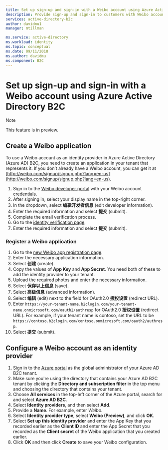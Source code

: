 ```yaml
---
title: Set up sign-up and sign-in with a Weibo account using Azure Active Directory B2C | Microsoft Docs
description: Provide sign-up and sign-in to customers with Weibo accounts in your applications using Azure Active Directory B2C.
services: active-directory-b2c
author: davidmu1
manager: mtillman

ms.service: active-directory
ms.workload: identity
ms.topic: conceptual
ms.date: 09/11/2018
ms.author: davidmu
ms.component: B2C
---
```


# Set up sign-up and sign-in with a Weibo account using Azure Active Directory B2C

> [!NOTE]
> This feature is in preview.
> 

## Create a Weibo application

To use a Weibo account as an identity provider in Azure Active Directory (Azure AD) B2C, you need to create an application in your tenant that represents it. If you don’t already have a Weibo account, you can get it at [http://weibo.com/signup/signup.php?lang=en-us](http://weibo.com/signup/signup.php?lang=en-us).

1. Sign in to the [Weibo developer portal](http://open.weibo.com/) with your Weibo account credentials.
2. After signing in, select your display name in the top-right corner.
3. In the dropdown, select **编辑开发者信息** (edit developer information).
4. Enter the required information and select **提交** (submit).
5. Complete the email verification process.
6. Go to the [identity verification page](http://open.weibo.com/developers/identity/edit).
7. Enter the required information and select **提交** (submit).

### Register a Weibo application

1. Go to the [new Weibo app registration page](http://open.weibo.com/apps/new).
2. Enter the necessary application information.
3. Select **创建** (create).
4. Copy the values of **App Key** and **App Secret**. You need both of these to add the identity provider to your tenant.
5. Upload the required photos and enter the necessary information.
6. Select **保存以上信息** (save).
7. Select **高级信息** (advanced information).
8. Select **编辑** (edit) next to the field for OAuth2.0 **授权设置** (redirect URL).
9. Enter `https://your-tenant-name.b2clogin.com/your-tenant-name.onmicrosoft.com/oauth2/authresp` for OAuth2.0 **授权设置** (redirect URL). For example, if your tenant name is contoso, set the URL to be `https://contoso.b2clogin.com/contoso.onmicrosoft.com/oauth2/authresp`.
10. Select **提交** (submit).  

## Configure a Weibo account as an identity provider

1. Sign in to the [Azure portal](https://portal.azure.com/) as the global administrator of your Azure AD B2C tenant.
2. Make sure you're using the directory that contains your Azure AD B2C tenant by clicking the **Directory and subscription filter** in the top menu and choosing the directory that contains your tenant.
3. Choose **All services** in the top-left corner of the Azure portal, search for and select **Azure AD B2C**.
4. Select **Identity providers**, and then select **Add**.
5. Provide a **Name**. For example, enter *Weibo*.
6. Select **Identity provider type**, select **Weibo (Preview)**, and click **OK**.
7. Select **Set up this identity provider** and enter the App Key that you recorded earlier as the **Client ID** and enter the App Secret that you recorded as the **Client secret** of the Weibo application that you created earlier.
8. Click **OK** and then click **Create** to save your Weibo configuration.
